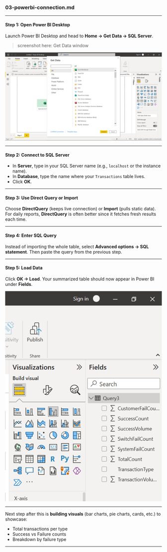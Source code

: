 ### **03-powerbi-connection.md**
---
#### Step 1: Open Power BI Desktop

Launch Power BI Desktop and head to **Home → Get Data → SQL Server**.

>screenshot here: Get Data window

![powerbi-connection](screenshot/GetData.png)

---

#### Step 2: Connect to SQL Server

* In **Server**, type in your SQL Server name (e.g., `localhost` or the instance name).
* In **Database**, type the name where your `Transactions` table lives.
* Click **OK**.

---

#### Step 3: Use Direct Query or Import

Choose **DirectQuery** (keeps live connection) or **Import** (pulls static data).
For daily reports, **DirectQuery** is often better since it fetches fresh results each time.

---

#### Step 4: Enter SQL Query

Instead of importing the whole table, select **Advanced options → SQL statement**.
Then paste the query from the previous step.


---

#### Step 5: Load Data

Click **OK → Load**.
Your summarized table should now appear in Power BI under **Fields**.

![load Data](screenshot/Fields.png)

---

Next step after this is **building visuals** (bar charts, pie charts, cards, etc.) to showcase:

* Total transactions per type
* Success vs Failure counts
* Breakdown by failure type

---

